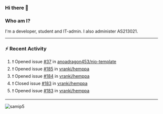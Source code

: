 ### Hi there 👋

### Who am I?
I'm a developer, student and IT-admin. I also administer AS213021.

---
### :zap: Recent Activity
<!--START_SECTION:activity-->
1. ❗️ Opened issue [#37](https://github.com/anoadragon453/nio-template/issues/37) in [anoadragon453/nio-template](https://github.com/anoadragon453/nio-template)
2. ❗️ Opened issue [#185](https://github.com/vranki/hemppa/issues/185) in [vranki/hemppa](https://github.com/vranki/hemppa)
3. ❗️ Opened issue [#184](https://github.com/vranki/hemppa/issues/184) in [vranki/hemppa](https://github.com/vranki/hemppa)
4. ❗️ Closed issue [#183](https://github.com/vranki/hemppa/issues/183) in [vranki/hemppa](https://github.com/vranki/hemppa)
5. ❗️ Opened issue [#183](https://github.com/vranki/hemppa/issues/183) in [vranki/hemppa](https://github.com/vranki/hemppa)
<!--END_SECTION:activity-->
---

<img align="center" src="https://github-readme-stats.vercel.app/api?username=samip5&show_icons=true" alt="samip5" />
